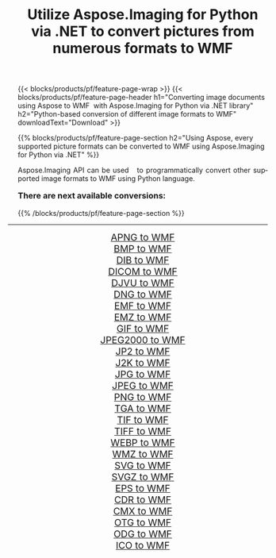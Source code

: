 ﻿---
title: Utilize Aspose.Imaging for Python via .NET to convert pictures from numerous formats to WMF 
weight: 3920
url: /python-net/conversion/to/wmf/ 
lang: en
langdirlevel: 2
locales: zh-hans,ja,it,ru,de,es,fr,nl,id,lt,pl,pt,vi,tr,ko,zh-hant,ar,hi,th,sv,cs,uk,he
description: You can use Aspose.Imaging for Python via .NET library to convert from a variety of formats to WMF
---

{{< blocks/products/pf/feature-page-wrap >}}
{{< blocks/products/pf/feature-page-header h1="Converting image documents using Aspose to WMF  with Aspose.Imaging for Python via .NET library" h2="Python-based conversion of different image formats to WMF" downloadText="Download" >}}


{{% blocks/products/pf/feature-page-section  h2="Using Aspose, every supported picture formats can be converted to WMF using Aspose.Imaging for Python via .NET" %}}
<p align=justify>Aspose.Imaging API can be used   to programmatically convert other supported image formats to WMF using Python language.</p>
<h3 style="margin-top:16px;">
There are next available conversions:
</h3>
{{% /blocks/products/pf/feature-page-section %}}
<div class="container-fluid productfamilypage bg-gray">
    <div class="convertypes bg-gray agp-content section">
        <div class="container">
		<hr style="margin-left:-20px;"/>
		<div class="row other-converters" style="gap: 10px;font-size: 19px;text-align:center;">
		    <div class='col-md-3 other-converter remove-lp remove-rp'><a href="/imaging/python-net/conversion/apng-to-wmf/" style="padding:15px;">APNG to WMF</a></div>
<div class='col-md-3 other-converter remove-lp remove-rp'><a href="/imaging/python-net/conversion/bmp-to-wmf/" style="padding:15px;">BMP to WMF</a></div>
<div class='col-md-3 other-converter remove-lp remove-rp'><a href="/imaging/python-net/conversion/dib-to-wmf/" style="padding:15px;">DIB to WMF</a></div>
<div class='col-md-3 other-converter remove-lp remove-rp'><a href="/imaging/python-net/conversion/dicom-to-wmf/" style="padding:15px;">DICOM to WMF</a></div>
<div class='col-md-3 other-converter remove-lp remove-rp'><a href="/imaging/python-net/conversion/djvu-to-wmf/" style="padding:15px;">DJVU to WMF</a></div>
<div class='col-md-3 other-converter remove-lp remove-rp'><a href="/imaging/python-net/conversion/dng-to-wmf/" style="padding:15px;">DNG to WMF</a></div>
<div class='col-md-3 other-converter remove-lp remove-rp'><a href="/imaging/python-net/conversion/emf-to-wmf/" style="padding:15px;">EMF to WMF</a></div>
<div class='col-md-3 other-converter remove-lp remove-rp'><a href="/imaging/python-net/conversion/emz-to-wmf/" style="padding:15px;">EMZ to WMF</a></div>
<div class='col-md-3 other-converter remove-lp remove-rp'><a href="/imaging/python-net/conversion/gif-to-wmf/" style="padding:15px;">GIF to WMF</a></div>
<div class='col-md-3 other-converter remove-lp remove-rp'><a href="/imaging/python-net/conversion/jpeg2000-to-wmf/" style="padding:15px;">JPEG2000 to WMF</a></div>
<div class='col-md-3 other-converter remove-lp remove-rp'><a href="/imaging/python-net/conversion/jp2-to-wmf/" style="padding:15px;">JP2 to WMF</a></div>
<div class='col-md-3 other-converter remove-lp remove-rp'><a href="/imaging/python-net/conversion/j2k-to-wmf/" style="padding:15px;">J2K to WMF</a></div>
<div class='col-md-3 other-converter remove-lp remove-rp'><a href="/imaging/python-net/conversion/jpg-to-wmf/" style="padding:15px;">JPG to WMF</a></div>
<div class='col-md-3 other-converter remove-lp remove-rp'><a href="/imaging/python-net/conversion/jpeg-to-wmf/" style="padding:15px;">JPEG to WMF</a></div>
<div class='col-md-3 other-converter remove-lp remove-rp'><a href="/imaging/python-net/conversion/png-to-wmf/" style="padding:15px;">PNG to WMF</a></div>
<div class='col-md-3 other-converter remove-lp remove-rp'><a href="/imaging/python-net/conversion/tga-to-wmf/" style="padding:15px;">TGA to WMF</a></div>
<div class='col-md-3 other-converter remove-lp remove-rp'><a href="/imaging/python-net/conversion/tif-to-wmf/" style="padding:15px;">TIF to WMF</a></div>
<div class='col-md-3 other-converter remove-lp remove-rp'><a href="/imaging/python-net/conversion/tiff-to-wmf/" style="padding:15px;">TIFF to WMF</a></div>
<div class='col-md-3 other-converter remove-lp remove-rp'><a href="/imaging/python-net/conversion/webp-to-wmf/" style="padding:15px;">WEBP to WMF</a></div>
<div class='col-md-3 other-converter remove-lp remove-rp'><a href="/imaging/python-net/conversion/wmz-to-wmf/" style="padding:15px;">WMZ to WMF</a></div>
<div class='col-md-3 other-converter remove-lp remove-rp'><a href="/imaging/python-net/conversion/svg-to-wmf/" style="padding:15px;">SVG to WMF</a></div>
<div class='col-md-3 other-converter remove-lp remove-rp'><a href="/imaging/python-net/conversion/svgz-to-wmf/" style="padding:15px;">SVGZ to WMF</a></div>
<div class='col-md-3 other-converter remove-lp remove-rp'><a href="/imaging/python-net/conversion/eps-to-wmf/" style="padding:15px;">EPS to WMF</a></div>
<div class='col-md-3 other-converter remove-lp remove-rp'><a href="/imaging/python-net/conversion/cdr-to-wmf/" style="padding:15px;">CDR to WMF</a></div>
<div class='col-md-3 other-converter remove-lp remove-rp'><a href="/imaging/python-net/conversion/cmx-to-wmf/" style="padding:15px;">CMX to WMF</a></div>
<div class='col-md-3 other-converter remove-lp remove-rp'><a href="/imaging/python-net/conversion/otg-to-wmf/" style="padding:15px;">OTG to WMF</a></div>
<div class='col-md-3 other-converter remove-lp remove-rp'><a href="/imaging/python-net/conversion/odg-to-wmf/" style="padding:15px;">ODG to WMF</a></div>
<div class='col-md-3 other-converter remove-lp remove-rp'><a href="/imaging/python-net/conversion/ico-to-wmf/" style="padding:15px;">ICO to WMF</a></div>
                </div>
        </div>
    </div>
</div>
<br/>

